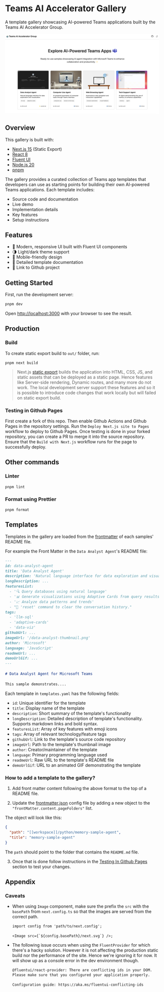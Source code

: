# Teams AI Accelerator Gallery

A template gallery showcasing AI-powered Teams applications built by the Teams AI Accelerator Group.

![Template Gallery](assets/gallery-example.png)

## Overview

This gallery is built with:

- [Next.js 15](https://nextjs.org/) (Static Export)
- [React 8](https://react.dev/)
- [Fluent UI](https://react.fluentui.dev/)
- [Node.js 20](https://nodejs.org/)
- [pnpm](https://pnpm.io/)

The gallery provides a curated collection of Teams app templates that developers can use as starting points for building their own AI-powered Teams applications. Each template includes:

- Source code and documentation
- Live demo
- Implementation details
- Key features
- Setup instructions

## Features

- 🎨 Modern, responsive UI built with Fluent UI components
- 🌗 Light/dark theme support
- 📱 Mobile-friendly design
- 📖 Detailed template documentation
- 🚀 Link to Github project

## Getting Started

First, run the development server:

```bash
pnpm dev
```

Open [http://localhost:3000](http://localhost:3000) with your browser to see the result.

## Production

### Build

To create static export build to `out/` folder, run:

```
pnpm next build
```

> Next.js [static export](https://nextjs.org/docs/pages/building-your-application/deploying/static-exports) builds the
> application into HTML, CSS, JS, and static assets that can be deployed as a static page. Hence features like
> Server-side rendering, Dynamic routes, and many more do not work. The local development server support these features
> and so it is possible to introduce code changes that work locally but will failed on static export build.

### Testing in Github Pages

First create a fork of this repo. Then enable Github Actions and Github Pages in the repository settings. Run the `Deploy Next.js site to Pages` workflow to deploy to Github Pages. Once testing is done in your forked repository, you can create a PR to merge it into the source repository. Ensure that the `Build with Next.js` workflow runs for the page to successfully deploy.

## Other commands

### Linter

```
pnpm lint
```

### Format using Prettier

```
pnpm format
```

## Templates

Templates in the gallery are loaded from the [frontmatter](https://frontmatter.codes/) of each samples' README file.

For example the Front Matter in the `Data Analyst Agent`'s README file:

```md
---
id: data-analyst-agent
title: 'Data Analyst Agent'
description: 'Natural language interface for data exploration and visualization.'
longDescription: ...
featuresList:
  - '🔍 Query databases using natural language'
  - '📊 Generate visualizations using Adaptive Cards from query results'
  - '📈 Analyze data patterns and trends'
  - "🔄 'reset' command to clear the conversation history."
tags:
  - 'llm-sql'
  - 'adaptive-cards'
  - 'data-viz'
githubUrl: ...
imageUrl: '/data-analyst-thumbnail.png'
author: 'Microsoft'
language: 'JavaScript'
readmeUrl: ...
demoUrlGif: ...
---

# Data Analyst Agent for Microsoft Teams

This sample demonstrates....
```

Each template in `templates.yaml` has the following fields:

- `id`: Unique identifier for the template
- `title`: Display name of the template
- `description`: Short summary of the template's functionality
- `longDescription`: Detailed description of template's functionality. Supports markdown links and bold syntax.
- `featuresList`: Array of key features with emoji icons
- `tags`: Array of relevant technology/feature tags
- `githubUrl`: Link to the template's source code repository
- `imageUrl`: Path to the template's thumbnail image
- `author`: Creator/maintainer of the template
- `language`: Primary programming language used
- `readmeUrl`: Raw URL to the template's README file
- `demoUrlGif`: URL to an animated GIF demonstrating the template

### How to add a template to the gallery?

1. Add front matter content following the above format to the top of a README file.

2. Update the [frontmatter.json](../frontmatter.json) config file by adding a new object to the `"frontMatter.content.pageFolders"` list.

The object will look like this:

```json
{
  "path": "[[workspace]]/python/memory-sample-agent",
  "title": "memory-sample-agent"
}
```

The `path` should point to the folder that contains the `README.md` file.

3. Once that is done follow instructions in the [Testing In Github Pages](#testing-in-github-pages) section to test your changes.

## Appendix

### Caveats

- When using `Image` component, make sure the prefix the `src` with the `basePath` from `next.config.ts` so that the images are served from the correct path.

  ```tsx
  import config from 'path/to/next.config';

  <Image src={`${config.basePath}/next.svg`} />;
  ```

- The following issue occurs when using the `FluentProvider` for which there's a hacky solution. However it is not affecting the production static build nor the performance of the site. Hence we're ignoring it for now. It will show up as a console error in the dev environment though.

  ```
  @fluentui/react-provider: There are conflicting ids in your DOM. Please make sure that you configured your application properly.

  Configuration guide: https://aka.ms/fluentui-conflicting-ids
  ```
